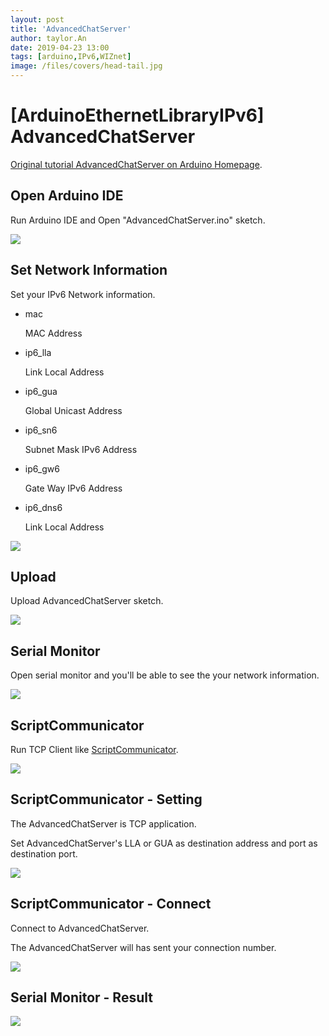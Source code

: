 ```yaml
---
layout: post
title: 'AdvancedChatServer'
author: taylor.An
date: 2019-04-23 13:00
tags: [arduino,IPv6,WIZnet]
image: /files/covers/head-tail.jpg
---
```


<a id="forkme" href="https://github.com/Wiznet/Ethernet/tree/IPv6"></a>

# [ArduinoEthernetLibraryIPv6] AdvancedChatServer

[Original tutorial AdvancedChatServer on Arduino Homepage](https://www.arduino.cc/en/Tutorial/AdvancedChatServer).

## Open Arduino IDE

Run Arduino IDE and Open "AdvancedChatServer.ino" sketch.

![](https://github.com/Wiznet/Ethernet/wiki/Jpg/IPv6/AdvancedChatServer/1-IDE-Open.JPG)

## Set Network Information

Set your IPv6 Network information.

* mac

    MAC Address

* ip6_lla

    Link Local Address

* ip6_gua

    Global Unicast Address

* ip6_sn6

    Subnet Mask IPv6 Address
    
* ip6_gw6

    Gate Way IPv6 Address
    
* ip6_dns6

    Link Local Address
    
![](https://github.com/Wiznet/Ethernet/wiki/Jpg/IPv6/AdvancedChatServer/2-IDE-SetNetworkInformation.JPG)

## Upload

Upload AdvancedChatServer sketch.

![](https://github.com/Wiznet/Ethernet/wiki/Jpg/IPv6/AdvancedChatServer/3-IDE-Upload.JPG)

## Serial Monitor

Open serial monitor and you'll be able to see the your network information.

![](https://github.com/Wiznet/Ethernet/wiki/Jpg/IPv6/AdvancedChatServer/4-Serial%20Monitor.JPG)

## ScriptCommunicator

Run TCP Client like [ScriptCommunicator](https://sourceforge.net/projects/scriptcommunicator/).

![](https://github.com/Wiznet/Ethernet/wiki/Jpg/IPv6/AdvancedChatServer/5-ScriptCommunicator-Empty.JPG)

## ScriptCommunicator - Setting

The AdvancedChatServer is TCP application.

Set AdvancedChatServer's LLA or GUA as destination address and port as destination port.

![](https://github.com/Wiznet/Ethernet/wiki/Jpg/IPv6/AdvancedChatServer/6-ScriptCommunicator-Settings.JPG)

## ScriptCommunicator - Connect

Connect to AdvancedChatServer.

The AdvancedChatServer will has sent your connection number.

![](https://github.com/Wiznet/Ethernet/wiki/Jpg/IPv6/AdvancedChatServer/7-ScriptCommunicator-Connect.JPG)

## Serial Monitor - Result

![](https://github.com/Wiznet/Ethernet/wiki/Jpg/IPv6/AdvancedChatServer/8-Serial%20Monitor.JPG)

    